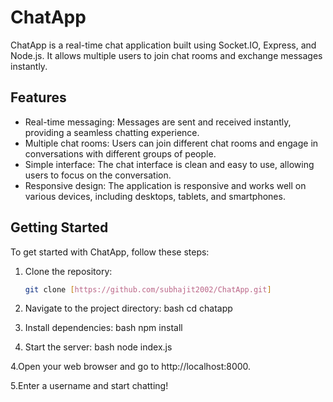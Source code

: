 # ChatApp

ChatApp is a real-time chat application built using Socket.IO, Express, and Node.js. It allows multiple users to join chat rooms and exchange messages instantly.

## Features

- Real-time messaging: Messages are sent and received instantly, providing a seamless chatting experience.
- Multiple chat rooms: Users can join different chat rooms and engage in conversations with different groups of people.
- Simple interface: The chat interface is clean and easy to use, allowing users to focus on the conversation.
- Responsive design: The application is responsive and works well on various devices, including desktops, tablets, and smartphones.

## Getting Started

To get started with ChatApp, follow these steps:

1. Clone the repository:

   ```bash
   git clone [https://github.com/subhajit2002/ChatApp.git]
1. Navigate to the project directory:
bash
cd chatapp

2. Install dependencies:
bash
npm install

3. Start the server:
bash
node index.js

4.Open your web browser and go to http://localhost:8000.

5.Enter a username and start chatting!
